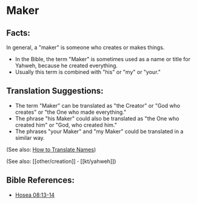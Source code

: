# Maker #

## Facts: ##

In general, a "maker" is someone who creates or makes things. 

* In the Bible, the term "Maker" is sometimes used as a name or title for Yahweh, because he created everything.
* Usually this term is combined with "his" or "my" or "your."

## Translation Suggestions: ##

* The term "Maker" can be translated as "the Creator" or "God who creates" or "the One who made everything."
* The phrase "his Maker" could also be translated as "the One who created him" or "God, who created him."
* The phrases "your Maker" and "my Maker" could be translated in a similar way.

(See also: [How to Translate Names](en/ta-vol1/translate/man/translate-names))

(See also: [[other/creation]] **·** [[kt/yahweh]])

## Bible References: ##

* [Hosea 08:13-14](en/tn/hos/help/08/13)